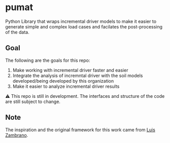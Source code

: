 # pumat

Python Library that wraps incremental driver models to make it easier to generate simple and complex load cases and facilates the post-processing of the data.

## Goal
The following are the goals for this repo:
1) Make working with incremental driver faster and easier
2) Integrate the analysis of incremntal driver with the soil models developed/being developed by this organization
3) Make it easier to analyze incremental driver results

:warning: This repo is still in development. The interfaces and structure of the code are still subject to change.

## Note

The inspiration and the original framework for this work came from [Luis Zambrano](https://github.com/luisez1988).
